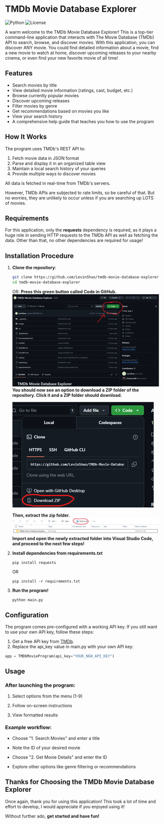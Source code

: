 # **TMDb Movie Database Explorer**
![Python](https://img.shields.io/badge/python-3.11-blue.svg)
![License](https://img.shields.io/badge/license-MIT-green.svg)

A warm welcome to the TMDb Movie Database Explorer! This is a top-tier command-line application that interacts with The Movie Database (TMDb) API to search, browse, and discover movies. With this application, you can discover ANY movie. You could find detailed information about a movie, find a new movie to watch at home, discover upcoming releases to your nearby cinema, or even find your new favorite movie of all time!

## **Features**
- Search movies by title
- View detailed movie information (ratings, cast, budget, etc.)
- Browse currently popular movies
- Discover upcoming releases
- Filter movies by genre
- Get recommendations based on movies you like
- View your search history
- A comprehensive help guide that teaches you how to use the program

## **How It Works**
The program uses TMDb's REST API to:
1. Fetch movie data in JSON format
2. Parse and display it in an organized table view
3. Maintain a local search history of your queries
4. Provide multiple ways to discover movies

All data is fetched in real-time from TMDb's servers.

However, TMDb APIs are subjected to rate limits, so be careful of that. But no worries, they are unlikely to occur unless if you are searching up LOTS of movies.

## **Requirements**
For this application, only the **requests** dependency is required, as it plays a huge role in sending HTTP requests to the TMDb API as well as fetching the data. Other than that, no other dependencies are required for usage!

## **Installation Procedure**

1. **Clone the repository**:
   ```bash
   git clone https://github.com/LevinShao/tmdb-movie-database-explorer.git
   cd tmdb-movie-database-explorer
   ```
   OR:
   **Press this green button called Code in GitHub.**
   ![Image 1](images/Instructions%20for%20Installation/Instruction.png)
   **You should now see an option to download a ZIP folder of the repository. Click it and a ZIP folder should download.**

   ![Image 2](images/Instructions%20for%20Installation/Instruction2.png)
   
   **Then, extract the zip folder.**
   ![Image 3](images/Instructions%20for%20Installation/Instruction3.png)
   **Import and open the newly extracted folder into Visual Studio Code, and proceed to the next few steps!**
2. **Install dependencies from requirements.txt**
    ```
    pip install requests
    ```
    OR
    ```
    pip install -r requirements.txt
    ```
3. **Run the program!**
    ```
    python main.py
    ```
## **Configuration**
The program comes pre-configured with a working API key. If you still want to use your own API key, follow these steps:

1. Get a free API key from [TMDb](https://developer.themoviedb.org/reference/intro/getting-started).
2. Replace the api_key value in main.py with your own API key:

```python
app = TMDbMovieProgram(api_key="YOUR_NEW_API_KEY")
```

## **Usage**
### **After launching the program:**
1. Select options from the menu (1-9)

2. Follow on-screen instructions

3. View formatted results

### **Example workflow:**
- Choose "1. Search Movies" and enter a title

- Note the ID of your desired movie

- Choose "2. Get Movie Details" and enter the ID

- Explore other options like genre filtering or recommendations
## **Thanks for Choosing the TMDb Movie Database Explorer**
Once again, thank you for using this application! This took a lot of time and effort to develop, I would appreciate if you enjoyed using it! 

Without further ado, **get started and have fun!**